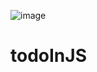 ![image](![image](https://github.com/ogabek0201/todoInJS/assets/76640273/b8673049-9444-4114-a48e-f71dc1b52695))
# todoInJS
